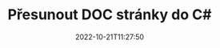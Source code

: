 ---
############################# Static ############################
layout: "auto-gen-merger"
date: 2022-10-21T11:27:50
draft: false
otherformats: docm docx dot dotm dotx epub html mht mhtml odp ods odt one otp ott pdf

############################# Head ############################
head_title: "Přesunout DOC stránky v C#"
head_description: "Přesunout stránky v dokumentu DOC v C# na libovolnou pozici pomocí rozhraní API pro slučování dokumentů."

############################# Header ############################
title: "Přesunout DOC stránky do C#"
description: "Přesuňte DOC stránky pomocí několika řádků kódu .NET."
bg_image: "https://cms.admin.containerize.com/templates/aspose/App_Themes/V3/images/bg/header1.png"
bg_overlay: false
button:
    enable: true
    icon: "fas fa-arrow-down"
    label: "Stáhněte si zkušební verzi zdarma"
    link: "https://downloads.groupdocs.com/merger/net"

############################# SubMenu ############################
submenu:
    enable: true

    left:
        img_alt: "GroupDocs.Merger for .NET"
        image: "https://cms.admin.containerize.com/templates/groupdocs/images/product-logos/90x90-noborder/groupdocs-merger-net.png"
        product: "GroupDocs.Merger"
        platform: ".NET"

    middle:
        button:

            # button loop
            - link: "https://apireference.groupdocs.com/merger/net"
              text: "Reference API"

            # button loop
            - link: "https://github.com/groupdocs-merger"
              text: "Příklady kódu"

            # button loop
            - link: "https://products.groupdocs.app/merger/family"
              text: "Živá ukázka"

            # button loop
            - link: "https://purchase.groupdocs.com/pricing/merger/net"
              text: "Ceny"

    right:
        link_download: "https://downloads.groupdocs.com/merger"
        link_learn: "https://docs.groupdocs.com/merger/net"
        link_buy: "https://purchase.groupdocs.com"

############################# About ############################
about:
    enable: true
    title: "O GroupDocs.Merger for .NET API"
    content: |
        [GroupDocs.Merger for .NET](/cs/merger/net/) nabízí jednoduché řešení pro bezpečné sloučení a rozdělení mezi širokou škálou formátů dokumentů včetně PDF, Microsoft Office (Word, Excel, PowerPoint , OneNote), OpenDocument, HTML, obrázky a mnoho dalších v aplikacích .NET. Přidáním několika řádků kódu proveďte několik operací s dokumentem, jako je přesun, odstranění, otočení, výměna, extrahování nebo změna orientace stránek v dokumentech. Rozhraní API pro slučování dokumentů také podporuje náhled stránek dokumentu jako obrázku pro analýzu struktury dokumentu, formátování a obsahu na stránce.
        
        GroupDocs.Merger API je správnou volbou pro podniková řešení, která vyžadují funkce pro přesouvání stránek souborů. Tato rozhraní API jsou dobře podporována na všech hlavních operačních systémech a platformách včetně .NET Framework, .NET Standard, .NET Core, Mono.

############################# Steps ############################
steps:
    enable: true
    title_left: "Přesunout DOC stránky souboru v .NET"
    content_left: |
        [GroupDocs.Merger for .NET](/cs/merger/net/) usnadňuje vývojářům C# přesouvat stránky v souboru DOC provedením několika snadných kroků .
        
        * Inicializací **MoveOptions** zadejte aktuální a nová čísla stránek.
        * Vytvořte novou instanci **Merger** a předejte cestu ke zdrojovému dokumentu jako parametr konstruktoru.
        * Zavolejte **MovePage** a předejte objekt **MoveOptions**.
        * Zavolejte **Save** a zadejte cestu k souboru pro uložení výsledného dokumentu.

    title_right: "Požadavky na systém"
    content_right: |
        Rozhraní API GroupDocs.Merger for .NET jsou podporována na všech hlavních platformách a operačních systémech. Před spuštěním níže uvedeného kódu se prosím ujistěte, že máte na svém systému nainstalovány následující předpoklady.

        * Operační systémy: Microsoft Windows, Linux, MacOS
        * Vývojová prostředí: Visual Studio, Xamarin, MonoDevelop
        * Rámce: .NET Framework, .NET Standard, .NET Core, Mono
        * Stáhněte si nejnovější verzi GroupDocs.Merger for .NET z [NuGet](https://www.nuget.org/packages/groupdocs.merger)
         
    code: |
     {{% merger/additional-styles %}}
     {{< merger/code-merger title="Jak přesunout stránky souboru DOC pomocí ukázkového kódu C#">}}

        ```csharp    
        // Přesunout stránky souboru DOC pomocí GroupDocs.Merger API
        int pageNumber = 6;
        int newPageNumber = 1;

        // Inicializujte třídu MoveOptions a zadejte aktuální a nová čísla stránek
        MoveOptions moveOptions = new MoveOptions(pageNumber, newPageNumber);

        // Okamžité sloučení se vstupním dokumentem DOC
        using (Merger merger = new Merger("input.doc"))
          {
            // Zavolejte metodu MovePage a předejte jí objekt MoveOptions
            merger.MovePage(moveOptions);
    
            // Zavolejte metodu Uložit a předejte požadovanou cestu k souboru pro uložení výstupního dokumentu
            merger.Save("output.doc");
          }
        ```
     {{< /merger/code-merger >}}

############################# Demos ############################
demos:
    enable: true
    title: "Živá ukázka – přesouvejte DOC stránek online"
    content: |
       Přesuňte stránky souborů DOC hned teď na webu [GroupDocs.Merger Live Demos](https://products.groupdocs.app/splitter/move-pages/doc).
       Živé demo má následující výhody.
        
############################# About Formats ############################
about_formats:
    enable: true

############################# More Formats ############################
more_formats:
    enable: true
    title: "Přesunout stránky jiných formátů dokumentů"
    content: |
        API pro slučování a rozdělení dokumentů .NET pro formáty souborů a obrázky. Přesuňte některé oblíbené formáty souborů, jak je uvedeno níže.

############################# Back to top ###############################
back_to_top:
    enable: true
---